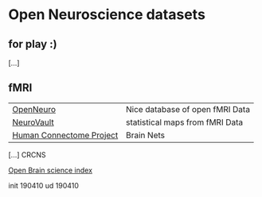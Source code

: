 Open Neuroscience datasets
=======

for play :)
---------

[...]

fMRI 
---------

|||
|-|-|
| [OpenNeuro](https://openneuro.org/) |  Nice database of open fMRI Data |
| [NeuroVault](http://neurovault.org/) | statistical maps from fMRI Data |
| [Human Connectome Project](http://www.humanconnectomeproject.org/) | Brain Nets  |



[...]
CRCNS


[Open Brain science index](http://www.mrc-cbu.cam.ac.uk/openscience/resources/)



init 190410
ud   190410
